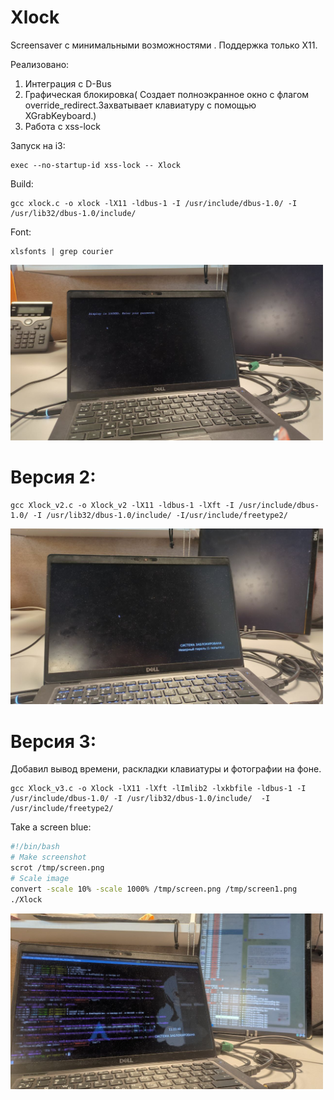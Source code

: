 # Xlock


Screensaver с минимальными возможностями . Поддержка только X11. 

Реализовано:
1. Интеграция с D-Bus
2. Графическая блокировка( Создает полноэкранное окно с флагом override_redirect.Захватывает клавиатуру с помощью XGrabKeyboard.)
3. Работа с xss-lock

Запуск на i3:
```
exec --no-startup-id xss-lock -- Xlock
```

Build:
```
gcc xlock.c -o xlock -lX11 -ldbus-1 -I /usr/include/dbus-1.0/ -I /usr/lib32/dbus-1.0/include/ 
```

Font:
```
xlsfonts | grep courier
```

<img src="https://github.com/oditynet/Xlock/blob/main/pic1.jpg" title="example" width="500" />

# Версия 2:

```
gcc Xlock_v2.c -o Xlock_v2 -lX11 -ldbus-1 -lXft -I /usr/include/dbus-1.0/ -I /usr/lib32/dbus-1.0/include/ -I/usr/include/freetype2/ 
```

<img src="https://github.com/oditynet/Xlock/blob/main/out2.jpg" title="example" width="500" />

# Версия 3: 
Добавил вывод времени, раскладки клавиатуры и фотографии на фоне.

```
gcc Xlock_v3.c -o Xlock -lX11 -lXft -lImlib2 -lxkbfile -ldbus-1 -I /usr/include/dbus-1.0/ -I /usr/lib32/dbus-1.0/include/  -I /usr/include/freetype2/

```
Take a screen blue:
```bash
#!/bin/bash
# Make screenshot
scrot /tmp/screen.png
# Scale image
convert -scale 10% -scale 1000% /tmp/screen.png /tmp/screen1.png
./Xlock
```

<img src="https://github.com/oditynet/Xlock/blob/main/pic2.jpg" title="example" width="500" />
